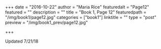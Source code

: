 +++
date = "2016-10-22"
author = "Maria Rice"
featuredalt = "Page12"
featured = ""
description = ""
title = "Book 1, Page 12"
featuredpath = "/img/book1/page12.jpg"
categories = ["book1"]
linktitle = ""
type = "post"
preview = "/img/book1_prev/page12.jpg"

+++

Updated 7/21/18
